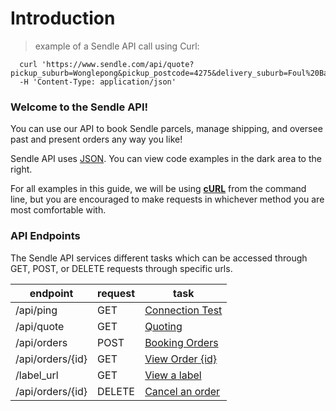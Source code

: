 # Introduction

> example of a Sendle API call using Curl:

```shell
  curl 'https://www.sendle.com/api/quote?pickup_suburb=Wonglepong&pickup_postcode=4275&delivery_suburb=Foul%20Bay&delivery_postcode=5577&kilogram_weight=2.0&cubic_metre_volume=0.01'
  -H 'Content-Type: application/json'
```

### Welcome to the Sendle API!

You can use our API to book Sendle parcels, manage shipping, and oversee past and present orders any way you like!

Sendle API uses [JSON](http://www.json.org/). You can view code examples in the dark area to the right.

For all examples in this guide, we will be using [**cURL**](http://curl.haxx.se/) from the command line, but you are encouraged to make requests in whichever method you are most comfortable with.

### API Endpoints

The Sendle API services different tasks which can be accessed through GET, POST, or DELETE requests through specific urls.

endpoint | request | task
---------|---------|------
/api/ping | GET | [Connection Test](#ping-server)
/api/quote | GET | [Quoting](#getting-quotes)
/api/orders | POST | [Booking Orders](#creating-orders)
/api/orders/{id} | GET | [View Order {id}](#view-an-order)
/label_url | GET | [View a label](#getting-labels)
/api/orders/{id} | DELETE | [Cancel an order](#cancelling-orders)
